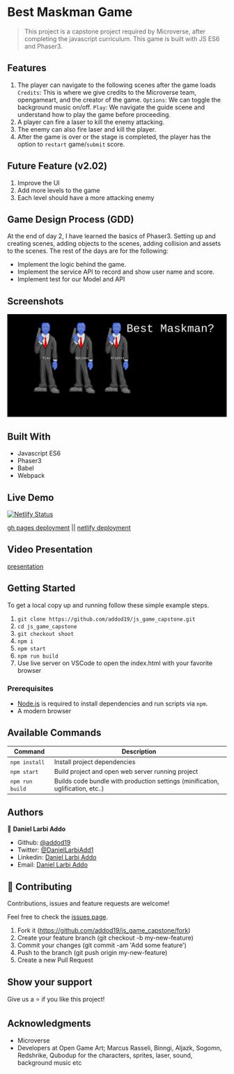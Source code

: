 # Best Maskman Game

> This project is a capstone project required by Microverse, after completing the javascript curriculum. This game is built with JS ES6 and Phaser3.

## Features

1. The player can navigate to the following scenes after the game loads
`Credits`: This is where we give credits to the Microverse team, opengameart, and the creator of the game.
`Options`: We can toggle the background music on/off.
`Play`: We navigate the guide scene and understand how to play the game before proceeding.
2. A player can fire a laser to kill the enemy attacking.
3. The enemy can also fire laser and kill the player.
3. After the game is over or the stage is completed, the player has the option to `restart` game/`submit` score.

## Future Feature (v2.02)

1. Improve the UI
2. Add more levels to the game
3. Each level should have a more attacking enemy

## Game Design Process (GDD)

At the end of day 2, I have learned the basics of Phaser3. Setting up and creating scenes, adding objects to the scenes, adding collision
and assets to the scenes.
The rest of the days are for the following:
- Implement the logic behind the game.
- Implement the service API to record and show user name and score.
- Implement test for our Model and API


## Screenshots

<img src="assets/maskman.png" alt="maskman">

## Built With

- Javascript ES6
- Phaser3
- Babel
- Webpack

## Live Demo

[![Netlify Status](https://api.netlify.com/api/v1/badges/8add42d6-10ec-4b00-8c21-9f8f824b1aaf/deploy-status)](https://app.netlify.com/sites/wonderful-visvesvaraya-d30fae/deploys)

[gh pages deployment](https://elastic-euclid-4a337b.netlify.app/) || [netlify deployment](https://wonderful-visvesvaraya-d30fae.netlify.app/)

## Video Presentation

[presentation](https://www.loom.com/share/b6e85873de1949d09f663ad1b394cfc0)

## Getting Started

To get a local copy up and running follow these simple example steps.

1. `git clone https://github.com/addod19/js_game_capstone.git`
2. `cd js_game_capstone`
3. `git checkout shoot`
4. `npm i`
5. `npm start`
6. `npm run build`
7. Use live server on VSCode to open the index.html with your favorite browser

### Prerequisites

- [Node.js](https://nodejs.org) is required to install dependencies and run scripts via `npm`.
- A modern browser


## Available Commands

| Command | Description |
|---------|-------------|
| `npm install` | Install project dependencies |
| `npm start` | Build project and open web server running project |
| `npm run build` | Builds code bundle with production settings (minification, uglification, etc..) |


## Authors

👤 **Daniel Larbi Addo**

- Github: [@addod19](https://github.com/addod19)
- Twitter: [@DanielLarbiAdd1](https://twitter.com/DanielLarbiAdd1)
- Linkedin: [Daniel Larbi Addo](https://linkedin.com/in/daniel-larbi-addo/)
- Email: [Daniel Larbi Addo](addodaniellarbi@gmail.com)

## 🤝 Contributing

Contributions, issues and feature requests are welcome!

Feel free to check the [issues page](https://github.com/addod19/weather-app/issues).

1. Fork it (https://github.com/addod19/js_game_capstone/fork)
2. Create your feature branch (git checkout -b my-new-feature)
3. Commit your changes (git commit -am 'Add some feature')
4. Push to the branch (git push origin my-new-feature)
5. Create a new Pull Request

## Show your support

Give us a ⭐️ if you like this project!

## Acknowledgments
- Microverse
- Developers at Open Game Art; Marcus Rasseli, Binngi, Aljazk, Sogomn, Redshrike, Qubodup for the characters, sprites, laser, sound, background music etc
                  
